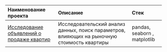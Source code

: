 | Наименование проекта  | Описание  | Стек    |
| :---    | :----    | :---     |
| [Исследование объявлений о продаже квартир](https://github.com/kudarya/Portfolio/blob/main/research_apartments/research_apartments.ipynb)  | Исследовательский анализ данных, поиск параметров, влияющих на рыночную стоимость квартиры    |  pandas, seaborn , matplotlib  |

